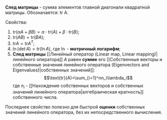 **След матрицы** - сумма элементов главной диагонали квадратной матрицы. Обозначается: tr A.

Свойства:
1. $\text{tr}(\alpha A + \beta B) = \alpha\cdot\text{tr}(A) + \beta\cdot\text{tr}(B)$;
2. $\text{tr}(AB) = \text{tr}(BA)$;
3. $\text{tr}A = \text{tr}A^T$;
4. $\ln(\det A)=\text{tr}(\ln A)$, где $\ln$ - **матричный логарифм**;
5. **След матрицы** [[Линейный оператор (Linear map, Linear mapping)|линейного оператора]] $A$ равен **сумме** его [[Собственные векторы и собственные значения линейного оператора (Eigenvectors and Eigenvalues)|собственных значений]]:$$\text{tr}(A)=\sum_{i=1}^nn_i\lambda_i$$где $n_i$ - [[Нахождение собственных векторов и собственных значений линейного оператора|алгебраическая кратность]] собственного числа.

Последнее свойство полезно для быстрой **оценки** собственных значений линейного оператора, без их непосредственного вычисления.